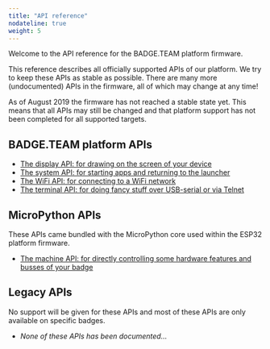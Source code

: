 ```yaml
---
title: "API reference"
nodateline: true
weight: 5
---
```


Welcome to the API reference for the BADGE.TEAM platform firmware.

This reference describes all officially supported APIs of our platform. We try to keep these APIs as stable as possible. There are many more (undocumented) APIs in the firmware, all of which may change at any time!

As of August 2019 the firmware has not reached a stable state yet. This means that all APIs may still be changed and that platform support has not been completed for all supported targets.

## BADGE.TEAM platform APIs

 - [The display API: for drawing on the screen of your device](display)
 - [The system API: for starting apps and returning to the launcher](system)
 - [The WiFi API: for connecting to a WiFi network](wifi)
 - [The terminal API: for doing fancy stuff over USB-serial or via Telnet](terminal)


## MicroPython APIs
These APIs came bundled with the MicroPython core used within the ESP32 platform firmware.

 - [The machine API: for directly controlling some hardware features and busses of your badge](terminal)

## Legacy APIs
No support will be given for these APIs and most of these APIs are only available on specific badges.

 - <i>None of these APIs has been documented...</i>

